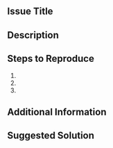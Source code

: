 ## Issue Title

<!-- Please provide a brief summary of the issue. -->

## Description

<!-- Describe the issue in detail. What is the problem? What are the expected and actual results? -->

## Steps to Reproduce

1.
2.
3.

## Additional Information

<!-- Include any other relevant information, screenshots, or logs that may help in resolving the issue. -->

## Suggested Solution

<!-- If you have a suggestion for how to fix the issue, please include it here. -->
